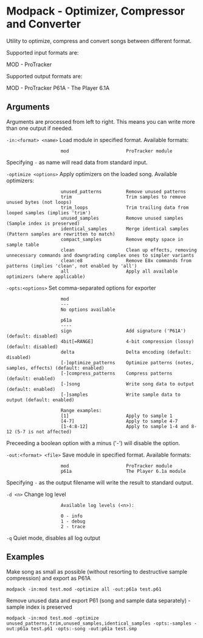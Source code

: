 Modpack - Optimizer, Compressor and Converter
==================================

Utility to optimize, compress and convert songs between different format.

Supported input formats are:

MOD - ProTracker

Supported output formats are:

MOD - ProTracker
P61A - The Player 6.1A

Arguments
---------

Arguments are processed from left to right. This means you can write more than one output if needed.

`-in:<format> <name>`   Load module in specified format. Available formats:

                        mod                     ProTracker module

Specifying `-` as name will read data from standard input.

`-optimize <options>`   Apply optimizers on the loaded song. Available optimizers:

                        unused_patterns         Remove unused patterns
                        trim                    Trim samples to remove unused bytes (not loops)
                        trim_loops              Trim trailing data from looped samples (implies 'trim')
                        unused_samples          Remove unused samples (Sample index is preserved)
                        identical_samples       Merge identical samples (Pattern samples are rewritten to match)
                        compact_samples         Remove empty space in sample table
                        clean                   Clean up effects, removing unnecessary commands and downgrading complex ones to simpler variants
                        clean:e8                Remove E8x commands from patterns (implies 'clean', not enabled by 'all')
                        all                     Apply all available optimizers (where applicable)

`-opts:<options>`       Set comma-separated options for exporter

                        mod
                        ---
                        No options available

                        p61a
                        ----
                        sign                    Add signature ('P61A') (default: disabled)
                        4bit[=RANGE]            4-bit compression (lossy) (default: disabled)
                        delta                   Delta encoding (default: disabled)
                        [-]optimize_patterns    Optimize patterns (notes, samples, effects) (default: enabled)
                        [-]compress_patterns    Compress patterns (default: enabled)
                        [-]song                 Write song data to output (default: enabled)
                        [-]samples              Write sample data to output (default: enabled)

                        Range examples:
                        [1]                     Apply to sample 1 
                        [4-7]                   Apply to sample 4-7
                        [1-4:8-12]              Apply to sample 1-4 and 8-12 (5-7 is not affected)

Preceeding a boolean option with a minus ('-') will disable the option.

`-out:<format> <file>`  Save module in specified format. Available formats:

                        mod                     ProTracker module
                        p61a                    The Player 6.1a module

Specifying `-` as the output filename will write the result to standard output.

`-d <n>`                Change log level

                        Available log levels (<n>):
                        
                        0 - info
                        1 - debug
                        2 - trace

`-q`                    Quiet mode, disables all log output

Examples
--------

Make song as small as possible (without resorting to destructive sample compression) and export as P61A
```
modpack -in:mod test.mod -optimize all -out:p61a test.p61
```

Remove unused data and export P61 (song and sample data separately) - sample index is preserved

```
modpack -in:mod test.mod -optimize unused_patterns,trim,unused_samples,identical_samples -opts:-samples -out:p61a test.p61 -opts:-song -out:p61a test.smp
```
